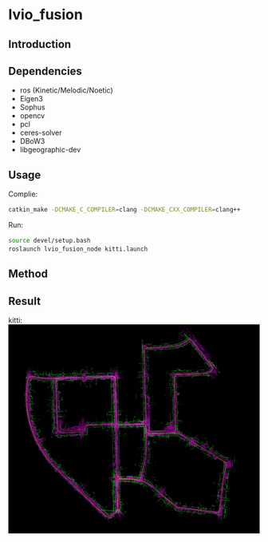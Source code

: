 # lvio_fusion

## Introduction

## Dependencies

* ros (Kinetic/Melodic/Noetic)
* Eigen3
* Sophus
* opencv
* pcl
* ceres-solver
* DBoW3
* libgeographic-dev

## Usage

Complie:
``` bash
catkin_make -DCMAKE_C_COMPILER=clang -DCMAKE_CXX_COMPILER=clang++
```

Run:
``` bash
source devel/setup.bash
roslaunch lvio_fusion_node kitti.launch
```

## Method


## Result

kitti:
![](./misc/kitti-result.png)

